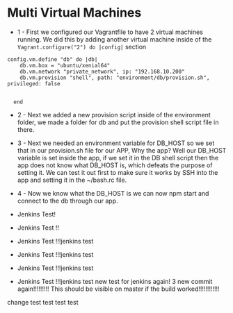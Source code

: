 # Multi Virtual Machines

- 1 - First we configured our Vagrantfile to have 2 virtual machines running. We did this by adding another virtual machine inside of the `Vagrant.configure("2") do |config|` section
```Vagrantfile
config.vm.define "db" do |db|
    db.vm.box = "ubuntu/xenial64"
    db.vm.network "private_network", ip: "192.168.10.200"
    db.vm.provision "shell", path: "environment/db/provision.sh", privileged: false


  end
``` 

- 2 - Next we added a new provision script inside of the environment folder, we made a folder for db and put the provision shell script file in there.

- 3 - Next we needed an environment variable for DB_HOST so we set that in our provision.sh file for our APP, Why the app? Well our DB_HOST variable is set inside the app, if we set it in the DB shell script then the app does not know what DB_HOST is, which defeats the purpose of setting it. We can test it out first to make sure it works by SSH into the app and setting it in the ~/bash.rc file.

- 4 - Now we know what the DB_HOST is we can now npm start and connect to the db through our app.


- Jenkins Test!
- Jenkins Test !!
- Jenkins Test !!!jenkins test
- Jenkins Test !!!jenkins test
- Jenkins Test !!!jenkins test
- Jenkins Test !!!jenkins test
new test for jenkins again! 3 new commit again!!!!!!!!!
This should be visible on master if the build worked!!!!!!!!!!!!

change
test
test
test
test
